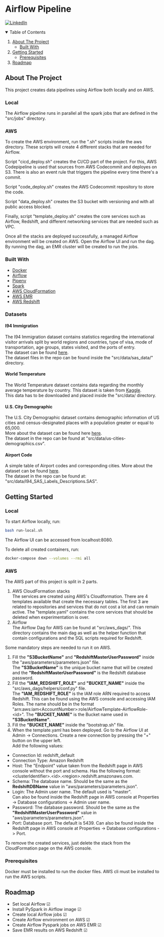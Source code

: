 # Airflow Pipeline

[![LinkedIn][linkedin-shield]][linkedin-url]

<!-- TABLE OF CONTENTS -->
<details open="open">
  <summary>Table of Contents</summary>
  <ol>
    <li>
      <a href="#about-the-project">About The Project</a>
      <ul>
        <li><a href="#built-with">Built With</a></li>
      </ul>
    </li>
    <li>
      <a href="#getting-started">Getting Started</a>
      <ul>
        <li><a href="#prerequisites">Prerequisites</a></li>
      </ul>
    </li>
    <li><a href="#roadmap">Roadmap</a></li>
  </ol>
</details>

<!-- ABOUT THE PROJECT -->
## About The Project

This project creates data pipelines using Airflow both locally and on AWS.  

### Local

The Airflow pipeline runs in parallel all the spark jobs that are defined in the "src/jobs" directory.

### AWS

To create the AWS environment, run the ".sh" scripts inside the aws directory. These scripts will create 4 different stacks that are needed for Airflow.  

Script "cicd_deploy.sh" creates the CI/CD part of the project. For this, AWS Codepipeline is used that sources from AWS Codecommit and deployes on S3. There is also an event rule that triggers the pipeline every time there's a commit.  

Script "code_deploy.sh" creates the AWS Codecommit repository to store the code.  

Script "data_deploy.sh" creates the S3 bucket with versioning and with all public access blocked.  

Finally, script "template_deploy.sh" creates the core services such as Airflow, Redshift, and different networking services that are needed such as VPC.  

Once all the stacks are deployed successfully, a managed Airflow environment will be created on AWS. Open the Airflow UI and run the dag. By running the dag, an EMR cluster will be created to run the jobs.

### Built With

* [Docker](https://www.docker.com/)
* [Airflow](https://airflow.apache.org/)
* [Pipenv](https://pipenv-fork.readthedocs.io/en/latest/)
* [Spark](https://spark.apache.org/)
* [AWS CloudFormation](https://aws.amazon.com/cloudformation/)
* [AWS EMR](https://aws.amazon.com/emr/)
* [AWS Redshift](https://aws.amazon.com/redshift/)


### Datasets

#### I94 Immigration

The I94 Immigration dataset contains statistics regarding the international visitor arrivals split by world regions and countries, type of visa, mode of transportation, age groups, states visited, and the ports of entry.  
The dataset can be found <a href="https://www.trade.gov/national-travel-and-tourism-office" target="_blank">here</a>.  
The dataset files in the repo can be found inside the "src/data/sas_data/" directory.

#### World Temperature

The World Temperature dataset contains data regarding the monthly average temperature by country. This dataset is taken from <a href="https://www.kaggle.com/berkeleyearth/climate-change-earth-surface-temperature-data" target="_blank">Kaggle</a>.  
This data has to be downloaded and placed inside the "src/data/ directory.

#### U.S. City Demographic

The U.S. City Demographic dataset contains demographic information of US cities and census-designated places with a population greater or equal to 65,000.  
More about the dataset can be found here <a href="https://public.opendatasoft.com/explore/dataset/us-cities-demographics/export/" target="_blank">here</a>.  
The dataset in the repo can be found at "src/data/us-cities-demographics.csv".

#### Airport Code

A simple table of Airport codes and corresponding cities. More about the dataset can be found <a href="https://datahub.io/core/airport-codes#data" target="_blank">here</a>.  
The dataset in the repo can be found at: "src/data/I94_SAS_Labels_Descriptions.SAS".


## Getting Started

### Local

To start Airflow locally, run:

```Bash
bash run-local.sh
```

The Airflow UI can be accessed from localhost:8080.

To delete all created containers, run:

```Bash
docker-compose down --volumes --rmi all
```

### AWS

The AWS part of this project is split in 2 parts.  

1) AWS CloudFormation stacks  
The services are created using AWS's Cloudformation. There are 4 templates available that create the necessary tables. The first 3 are related to repositories and services that do not cost a lot and can remain active. The "template.yaml" contains the core services that should be deleted when experimentation is over.  
2) Airflow  
The Airflow Dag for AWS can be found at "src/aws_dags/". This directory contains the main dag as well as the helper function that contain configurations and the SQL scripts required for Redshift.  

Some mandatory steps are needed to run it on AWS.  
1) Fill the **"S3BucketName"** and **"RedshiftMasterUserPassword"** inside the "aws/parameters/parameters.json" file.  
The **"S3BucketName"** is the unique bucket name that will be created and the **"RedshiftMasterUserPassword"** is the Redshift database password.
2) Fill the **"IAM_REDSHIFT_ROLE"** and **"BUCKET_NAME"** inside the "src/aws_dags/helpers/conf.py" file.  
The **"IAM_REDSHIFT_ROLE"** is the IAM role ARN required to access Redshift. This can be found using the AWS console and accessing IAM Roles. The name should be in the format "arn:aws:iam\<AccountNumber>:role/AirflowTemplate-AirflowRole-\<id>".
The  **"BUCKET_NAME"** is the Bucket name used in **"S3BucketName"**.  
3) Fill the **"BUCKET_NAME"** inside the "bootstrap.sh" file.
4) When the template.yaml has been deployed. Go to the Airflow UI at Admin -> Connections. Create a new connection by pressing the "+" button on the upper left.  
Add the following values:  

* Connection Id: redshift_default
* Connection Type: Amazon Redshift
* Host: The "Endpoint" value taken from the Redshift page in AWS console without the port and schema. Has the following format: \<clusterIdentifier>.\<id>.\<region>.redshift.amazonaws.com.  
* Schema: The database name. Should be the same as the **RedshiftDBName** value in "aws/parameters/parameters.json".  
* Login: The Admin user name. The default used is "master".  
Can also be found inside the Redshift page in AWS console at Properties -> Database configurations -> Admin user name.  
* Password: The database password. Should be the same as the **"RedshiftMasterUserPassword"** value in "aws/parameters/parameters.json".  
* Port: Database port. The default is 5439. Can also be found inside the Redshift page in AWS console at Properties -> Database configurations -> Port.  

To remove the created services, just delete the stack from the CloudFormation page on the AWS console.

### Prerequisites

Docker must be installed to run the docker files.
AWS cli must be installed to run the AWS scripts.


## Roadmap

<ul>
  <li>Set local Airflow &#9745; </li>
  <li>Install PySpark in Airflow image &#9745; </li>
  <li>Create local Airflow jobs &#9745; </li>
  <li>Create Airflow environment on AWS &#9745; </li>
  <li>Create Airflow Pyspark jobs on AWS EMR &#9745; </li>
  <li>Save EMR results on AWS Redshift &#9745; </li>
</ul>

[linkedin-shield]: https://img.shields.io/badge/-LinkedIn-white.svg?
[linkedin-url]: https://linkedin.com/in/stelios-giannikis
